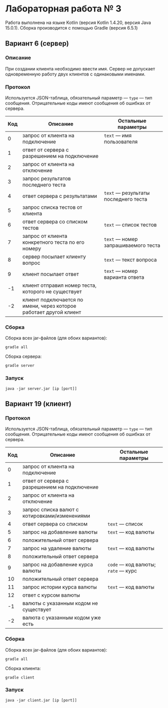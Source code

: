 # Лабораторная работа № 3

Работа выполнена на языке Kotlin (версия Kotlin 1.4.20, версия Java 15.0.1). 
Сборка производится с помощью Gradle (версия 6.5.1)

## Вариант 6 (сервер)
### Описание
При создании клиента необходимо ввести имя. Сервер не допускает одновременную работу двух клиентов с одинаковыми именами.

### Протокол
Используется JSON-таблица, обязательный параметр — `type` — тип сообщения. Отрицательные коды имеют сообщения об ошибках от сервера.

| Код | Описание                                                           | Остальные параметры                  |
| --- | ---                                                                | ---                                  |
| 0   | запрос от клиента на подключение                                   | `text` — имя пользователя            |
| 1   | ответ от сервера с разрешением на подключение                      |                                      |
| 2   | запрос от клиента на отключение                                    |                                      |
| 3   | запрос результатов последнего теста                                |                                      |
| 4   | ответ сервера с результатами                                       | `text` — результаты последнего теста |
| 5   | запрос списка тестов от клиента                                    |                                      |
| 6   | ответ сервера со списком тестов                                    | `text` — список тестов               |
| 7   | запрос от клиента конкретного теста по его номеру                  | `text` — номер запрашиваемого теста  |
| 8   | сервер посылает клиенту вопрос                                     | `text` — текст вопроса               |
| 9   | клиент посылает ответ                                              | `text` — номер варианта ответа       |
| -1  | клиент отправил номер теста, которого не существует                |                                      |
| -2  | клиент подключается по имени, через которое работает другой клиент |                                      |

### Сборка
Сборка всех jar-файлов (для обоих вариантов):
```
gradle all
```
Сборка сервера:
```
gradle server
```

### Запуск
```
java -jar server.jar [ip [port]]
```

## Вариант 19 (клиент)

### Протокол
Используется JSON-таблица, обязательный параметр — `type` — тип сообщения. Отрицательные коды имеют сообщения об ошибках от сервера.

| Код | Описание                                      | Остальные параметры                |
| --- | ---                                           | ---                                |
| 0   | запрос от клиента на подключениe              |                                    |
| 1   | ответ от сервера с разрешением на подключение |                                    |
| 2   | запрос от клиента на отключение               |                                    |
| 3   | запрос списка валют с котировками/изменениями |                                    |
| 4   | ответ сервера со списком                      | `text` — список                    |
| 5   | запрос на добавление валюты                   | `text` — код валюты                |
| 6   | положительный ответ сервера                   |                                    |
| 7   | запрос на удаление валюты                     | `text` — код валюты                |
| 8   | положительный ответ сервера                   |                                    |
| 9   | запрос на добавление курса валюты             | `code` — код валюты; `rate` — курс |
| 10  | положительный ответ сервера                   |                                    |
| 11  | запрос истории курса валюты                   | `text` — код валюты                |
| 12  | ответ с курсом валюты                         |                                    |
| -1  | валюты с указанным кодом не существует        |                                    |
| -2  | валюта с указанным кодом уже есть             |                                    |

### Сборка
Сборка всех jar-файлов (для обоих вариантов):
```
gradle all
```
Сборка клиента:
```
gradle client
```

### Запуск
```
java -jar client.jar [ip [port]]
```



